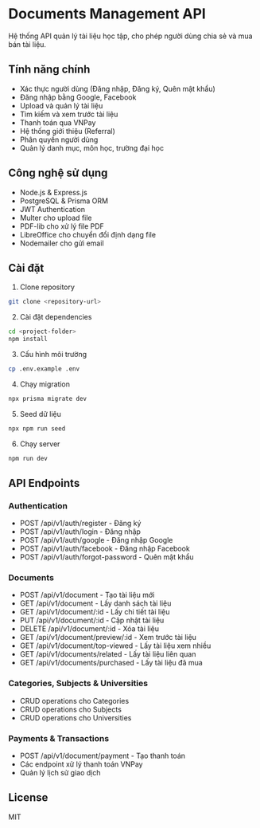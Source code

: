 # Documents Management API

Hệ thống API quản lý tài liệu học tập, cho phép người dùng chia sẻ và mua bán tài liệu.

## Tính năng chính

- Xác thực người dùng (Đăng nhập, Đăng ký, Quên mật khẩu)
- Đăng nhập bằng Google, Facebook
- Upload và quản lý tài liệu
- Tìm kiếm và xem trước tài liệu
- Thanh toán qua VNPay
- Hệ thống giới thiệu (Referral)
- Phân quyền người dùng
- Quản lý danh mục, môn học, trường đại học

## Công nghệ sử dụng

- Node.js & Express.js
- PostgreSQL & Prisma ORM
- JWT Authentication
- Multer cho upload file
- PDF-lib cho xử lý file PDF
- LibreOffice cho chuyển đổi định dạng file
- Nodemailer cho gửi email

## Cài đặt

1. Clone repository

```bash
git clone <repository-url>
```

2. Cài đặt dependencies

```bash
cd <project-folder>
npm install
```

3. Cấu hình môi trường

```bash
cp .env.example .env
```

4. Chạy migration

```bash
npx prisma migrate dev
```

5. Seed dữ liệu

```bash
npx npm run seed
```

6. Chạy server

```bash
npm run dev
```

## API Endpoints

### Authentication

- POST /api/v1/auth/register - Đăng ký
- POST /api/v1/auth/login - Đăng nhập
- POST /api/v1/auth/google - Đăng nhập Google
- POST /api/v1/auth/facebook - Đăng nhập Facebook
- POST /api/v1/auth/forgot-password - Quên mật khẩu

### Documents

- POST /api/v1/document - Tạo tài liệu mới
- GET /api/v1/document - Lấy danh sách tài liệu
- GET /api/v1/document/:id - Lấy chi tiết tài liệu
- PUT /api/v1/document/:id - Cập nhật tài liệu
- DELETE /api/v1/document/:id - Xóa tài liệu
- GET /api/v1/document/preview/:id - Xem trước tài liệu
- GET /api/v1/document/top-viewed - Lấy tài liệu xem nhiều
- GET /api/v1/documents/related - Lấy tài liệu liên quan
- GET /api/v1/documents/purchased - Lấy tài liệu đã mua

### Categories, Subjects & Universities

- CRUD operations cho Categories
- CRUD operations cho Subjects
- CRUD operations cho Universities

### Payments & Transactions

- POST /api/v1/document/payment - Tạo thanh toán
- Các endpoint xử lý thanh toán VNPay
- Quản lý lịch sử giao dịch

## License

MIT
